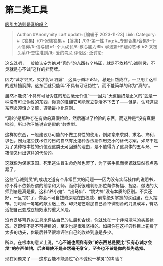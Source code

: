 # 第二类工具
[吸引力法则是真的吗？](https://www.zhihu.com/question/19954318/answer/3298897845)

> Author: #Anonymity
> Last update: [编辑于 2023-11-23]
> Link:
> Category: #【答集】/01-家族答集  #【答集】/03-第一性
> Tag: #_专题合集/合集6-个人信仰/B-信与疑 #1-个人成长/5-核心能力/5b-学逻辑/怀疑的艺术 #2-亲密关系/1-交往准则/1b-爱的禁忌
> 评论区:
> 泛讨论:

这么说吧，一般被认定为绝对“真的”的东西有个特征，就是不依赖“心诚则灵，不灵就是心不诚”这样的挡箭牌。

因为“诚才会灵，灵才能证明诚”，这属于循环论证，总是自然成立。一旦用上这样的逻辑挡箭牌，这东西就只能叫“不具有可证伪性”，而不能简单的称为“真的”。

虽然不能说“不具有可证伪性的东西毫无价值”——因为“天道最终是正义的”就是一种没有可证伪性的东西，你真的推翻它可能就立刻活不下去了——但是，认可这些东西必须慎之又慎，遵循最小化原则。

“真的”是那种存在有效的真假检验，然后通过了检验的东西。而这种是“没有真假检验，所以你不能说它是假的”的类型。

这样的东西，一般建议尽可能的不做工具性的使用，例如拿来求财、求名、求利、求色。因为这些技术性的目的自然有比这种办法副作用更小的替代方案，如果不是为了某种根本性的价值观这类无可回避的理由，是不值得为了这具体的五斗米、一夜情来付出这样的代价的。

这就像为保家卫国、死里逃生冒生命危险也罢了，为了买手机而卖肾就显然有点愚蠢了。

这些“心诚则灵”的成功之道有个非常巨大的问题——因为没有实际操作的说明书，你不得不依赖所谓的前辈和大师，而你将很难判断那位帮你祈福、指路、做法的大师到底是真是假。这和“养小鬼”、“出马仙”、“跳大神”没有本质的区别。不灵还好，一旦“灵”了，你会不可自拔的深陷在由权威、前辈绝对掌握的深沼里，任人摆布。到时候一笔笔的献金送上去，却只是在增加自己舍不得割舍的沉没成本，有活活把自己变成逻辑奴隶的重大风险。

没有足够可靠的工具来评估自己的进展和合规，你就处在一个非常混沌的实践状态。这即使不是不可持续的，至少也是很难坚持的。如果你在这样的科目上花费了太多的功夫，你最后甚至很难评估自己的收益到底是多少。

所以，在根本的意义上说，**“心不诚也照样有效”的东西总是要比“只有心诚才会灵”的东西值钱。后者即使不是全然毫无意义，至少也不该是你的优先选择。**

现在问题来了——这东西能不能通过“心不诚也一样灵”的考验？
